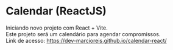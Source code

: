 # Calendar (ReactJS)
Iniciando novo projeto com React + Vite.<br>
Este projeto será um calendário para agendar compromissos.<br>
Link de acesso: https://dev-marcioreis.github.io/calendar-react/
